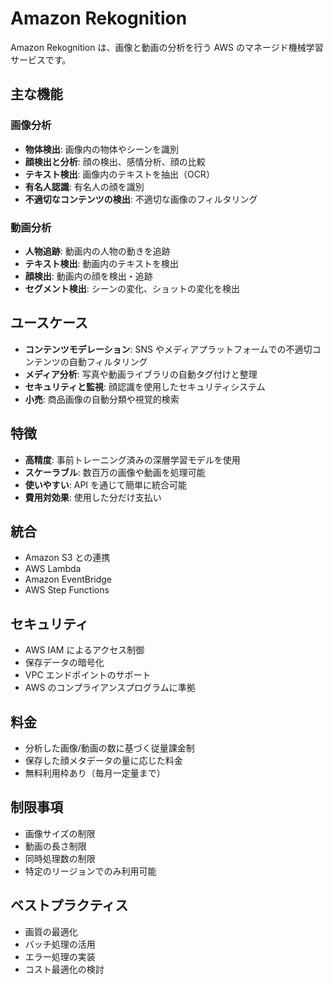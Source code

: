 # Amazon Rekognition

Amazon Rekognition は、画像と動画の分析を行う AWS のマネージド機械学習サービスです。

## 主な機能

### 画像分析

- **物体検出**: 画像内の物体やシーンを識別
- **顔検出と分析**: 顔の検出、感情分析、顔の比較
- **テキスト検出**: 画像内のテキストを抽出（OCR）
- **有名人認識**: 有名人の顔を識別
- **不適切なコンテンツの検出**: 不適切な画像のフィルタリング

### 動画分析

- **人物追跡**: 動画内の人物の動きを追跡
- **テキスト検出**: 動画内のテキストを検出
- **顔検出**: 動画内の顔を検出・追跡
- **セグメント検出**: シーンの変化、ショットの変化を検出

## ユースケース

- **コンテンツモデレーション**: SNS やメディアプラットフォームでの不適切コンテンツの自動フィルタリング
- **メディア分析**: 写真や動画ライブラリの自動タグ付けと整理
- **セキュリティと監視**: 顔認識を使用したセキュリティシステム
- **小売**: 商品画像の自動分類や視覚的検索

## 特徴

- **高精度**: 事前トレーニング済みの深層学習モデルを使用
- **スケーラブル**: 数百万の画像や動画を処理可能
- **使いやすい**: API を通じて簡単に統合可能
- **費用対効果**: 使用した分だけ支払い

## 統合

- Amazon S3 との連携
- AWS Lambda
- Amazon EventBridge
- AWS Step Functions

## セキュリティ

- AWS IAM によるアクセス制御
- 保存データの暗号化
- VPC エンドポイントのサポート
- AWS のコンプライアンスプログラムに準拠

## 料金

- 分析した画像/動画の数に基づく従量課金制
- 保存した顔メタデータの量に応じた料金
- 無料利用枠あり（毎月一定量まで）

## 制限事項

- 画像サイズの制限
- 動画の長さ制限
- 同時処理数の制限
- 特定のリージョンでのみ利用可能

## ベストプラクティス

- 画質の最適化
- バッチ処理の活用
- エラー処理の実装
- コスト最適化の検討
